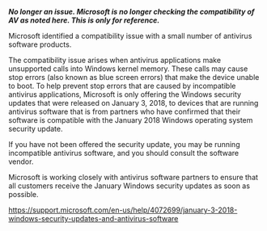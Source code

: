 ***No longer an issue. Microsoft is no longer checking the compatibility of AV as noted here. This is only for reference.***


Microsoft identified a compatibility issue with a small number of antivirus software products.

The compatibility issue arises when antivirus applications make unsupported calls into Windows kernel memory. These calls may cause stop errors (also known as blue screen errors) that make the device unable to boot. To help prevent stop errors that are caused by incompatible antivirus applications, Microsoft is only offering the Windows security updates that were released on January 3, 2018, to devices that are running antivirus software that is from partners who have confirmed that their software is compatible with the January 2018 Windows operating system security update.

If you have not been offered the security update, you may be running incompatible antivirus software, and you should consult the software vendor.

Microsoft is working closely with antivirus software partners to ensure that all customers receive the January Windows security updates as soon as possible.

https://support.microsoft.com/en-us/help/4072699/january-3-2018-windows-security-updates-and-antivirus-software